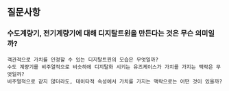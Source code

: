 
## 질문사항
### 수도계량기, 전기계량기에 대해 디지탈트윈을 만든다는 것은 무슨 의미일까?
    객관적으로 가치를 인정할 수 있는 디지탈트윈의 모습은 무엇일까?
    수도 계량기를 비주얼적으로 비슷하에 디지탈화 시키는 유즈케이스가 가치를 가지는 맥락은 무엇일까?
    비주얼적으로 같지 않더라도, 데이타적 속성에서 가치를 가지는 맥락으로는 어떤 것이 있을까?